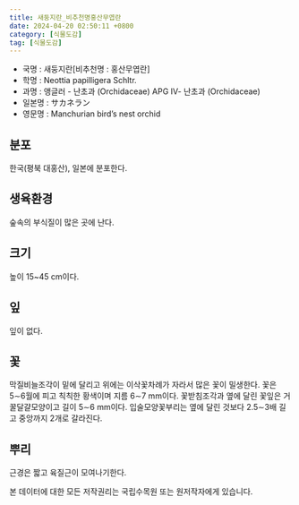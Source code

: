 ```yaml
---
title: 새둥지란_비추천명홍산무엽란
date: 2024-04-20 02:50:11 +0800
category: [식물도감]
tag: [식물도감]
---
```




- 국명 : 새둥지란[비추천명 : 홍산무엽란]
- 학명 : Neottia papilligera Schltr.
- 과명 : 앵글러 - 난초과 (Orchidaceae) APG Ⅳ- 난초과 (Orchidaceae)
- 일본명 : サカネラン
- 영문명 : Manchurian bird’s nest orchid


## 분포
한국(평북 대홍산), 일본에 분포한다.
## 생육환경
숲속의 부식질이 많은 곳에 난다.
## 크기
높이 15~45 cm이다.
## 잎
잎이 없다.
## 꽃
막질비늘조각이 밑에 달리고 위에는 이삭꽃차례가 자라서 많은 꽃이 밀생한다. 꽃은 5∼6월에 피고 칙칙한 황색이며 지름 6∼7 mm이다. 꽃받침조각과 옆에 달린 꽃잎은 거꿀달걀모양이고 길이 5∼6 mm이다. 입술모양꽃부리는 옆에 달린 것보다 2.5∼3배 길고 중앙까지 2개로 갈라진다.
## 뿌리
근경은 짧고 육질근이 모여나기한다.






본 데이터에 대한 모든 저작권리는 국립수목원 또는 원저작자에게 있습니다.
